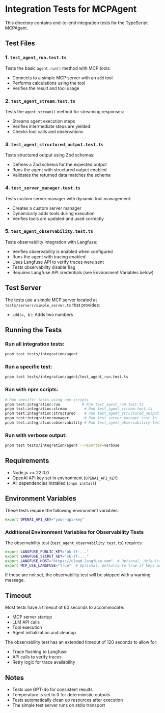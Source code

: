 # Integration Tests for MCPAgent

This directory contains end-to-end integration tests for the TypeScript MCPAgent.

## Test Files

### 1. `test_agent_run.test.ts`
Tests the basic `agent.run()` method with MCP tools:
- Connects to a simple MCP server with an `add` tool
- Performs calculations using the tool
- Verifies the result and tool usage

### 2. `test_agent_stream.test.ts`
Tests the `agent.stream()` method for streaming responses:
- Streams agent execution steps
- Verifies intermediate steps are yielded
- Checks tool calls and observations

### 3. `test_agent_structured_output.test.ts`
Tests structured output using Zod schemas:
- Defines a Zod schema for the expected output
- Runs the agent with structured output enabled
- Validates the returned data matches the schema

### 4. `test_server_manager.test.ts`
Tests custom server manager with dynamic tool management:
- Creates a custom server manager
- Dynamically adds tools during execution
- Verifies tools are updated and used correctly

### 5. `test_agent_observability.test.ts`
Tests observability integration with Langfuse:
- Verifies observability is enabled when configured
- Runs the agent with tracing enabled
- Uses Langfuse API to verify traces were sent
- Tests observability disable flag
- Requires Langfuse API credentials (see Environment Variables below)

## Test Server

The tests use a simple MCP server located at `tests/servers/simple_server.ts` that provides:
- `add(a, b)`: Adds two numbers

## Running the Tests

### Run all integration tests:
```bash
pnpm test tests/integration/agent
```

### Run a specific test:
```bash
pnpm test tests/integration/agent/test_agent_run.test.ts
```

### Run with npm scripts:
```bash
# Run specific tests using npm scripts
pnpm test:integration:run          # Run test_agent_run.test.ts
pnpm test:integration:stream        # Run test_agent_stream.test.ts
pnpm test:integration:structured    # Run test_agent_structured_output.test.ts
pnpm test:integration:manager       # Run test_server_manager.test.ts
pnpm test:integration:observability # Run test_agent_observability.test.ts
```

### Run with verbose output:
```bash
pnpm test tests/integration/agent --reporter=verbose
```

## Requirements

- Node.js >= 22.0.0
- OpenAI API key set in environment (`OPENAI_API_KEY`)
- All dependencies installed (`pnpm install`)

## Environment Variables

These tests require the following environment variables:
```bash
export OPENAI_API_KEY="your-api-key"
```

### Additional Environment Variables for Observability Tests

The observability test (`test_agent_observability.test.ts`) requires:
```bash
export LANGFUSE_PUBLIC_KEY="pk-lf-..."
export LANGFUSE_SECRET_KEY="sk-lf-..."
export LANGFUSE_HOST="https://cloud.langfuse.com"  # Optional, defaults to cloud.langfuse.com
export MCP_USE_LANGFUSE="true"  # Optional, defaults to true if keys are present
```

If these are not set, the observability test will be skipped with a warning message.

## Timeout

Most tests have a timeout of 60 seconds to accommodate:
- MCP server startup
- LLM API calls
- Tool execution
- Agent initialization and cleanup

The observability test has an extended timeout of 120 seconds to allow for:
- Trace flushing to Langfuse
- API calls to verify traces
- Retry logic for trace availability

## Notes

- Tests use GPT-4o for consistent results
- Temperature is set to 0 for deterministic outputs
- Tests automatically clean up resources after execution
- The simple test server runs on stdio transport

